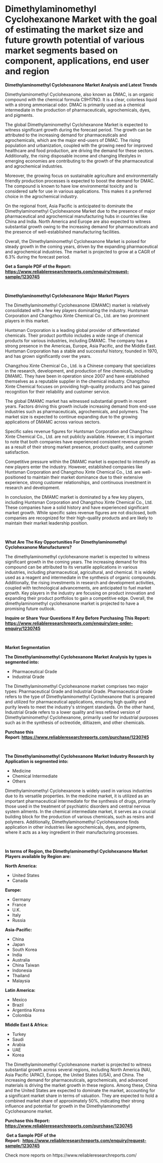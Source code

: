 <p><h1>Dimethylaminomethyl Cyclohexanone Market with the goal of estimating the market size and future growth potential of various market segments based on component, applications, end user and region</h1></p><p><strong>Dimethylaminomethyl Cyclohexanone Market Analysis and Latest Trends</strong></p>
<p><p>Dimethylaminomethyl Cyclohexanone, also known as DMAC, is an organic compound with the chemical formula C9H17NO. It is a clear, colorless liquid with a strong ammoniacal odor. DMAC is primarily used as a chemical intermediate in the production of pharmaceuticals, agrochemicals, dyes, and pigments.</p><p>The global Dimethylaminomethyl Cyclohexanone Market is expected to witness significant growth during the forecast period. The growth can be attributed to the increasing demand for pharmaceuticals and agrochemicals, which are the major end-users of DMAC. The rising population and urbanization, coupled with the growing need for improved healthcare and food production, are driving the demand for these sectors. Additionally, the rising disposable income and changing lifestyles in emerging economies are contributing to the growth of the pharmaceutical and agrochemical industries.</p><p>Moreover, the growing focus on sustainable agriculture and environmentally friendly production processes is expected to boost the demand for DMAC. The compound is known to have low environmental toxicity and is considered safe for use in various applications. This makes it a preferred choice in the agrochemical industry.</p><p>On the regional front, Asia Pacific is anticipated to dominate the Dimethylaminomethyl Cyclohexanone Market due to the presence of major pharmaceutical and agrochemical manufacturing hubs in countries like China and India. North America and Europe are also expected to witness substantial growth owing to the increasing demand for pharmaceuticals and the presence of well-established manufacturing facilities.</p><p>Overall, the Dimethylaminomethyl Cyclohexanone Market is poised for steady growth in the coming years, driven by the expanding pharmaceutical and agrochemical industries. The market is projected to grow at a CAGR of 6.3% during the forecast period.</p></p>
<p><strong>Get a Sample PDF of the Report:&nbsp; <a href="https://www.reliableresearchreports.com/enquiry/request-sample/1230745">https://www.reliableresearchreports.com/enquiry/request-sample/1230745</a></strong></p>
<p>&nbsp;</p>
<p><strong>Dimethylaminomethyl Cyclohexanone Major Market Players</strong></p>
<p><p>The Dimethylaminomethyl Cyclohexanone (DMAMC) market is relatively consolidated with a few key players dominating the industry. Huntsman Corporation and Changzhou Xinte Chemical Co., Ltd. are two prominent players in this market.</p><p>Huntsman Corporation is a leading global provider of differentiated chemicals. Their product portfolio includes a wide range of chemical products for various industries, including DMAMC. The company has a strong presence in the Americas, Europe, Asia Pacific, and the Middle East. Huntsman Corporation has a stable and successful history, founded in 1970, and has grown significantly over the years.</p><p>Changzhou Xinte Chemical Co., Ltd. is a Chinese company that specializes in the research, development, and production of fine chemicals, including DMAMC. They have been in operation since 2007 and have established themselves as a reputable supplier in the chemical industry. Changzhou Xinte Chemical focuses on providing high-quality products and has gained recognition for their reliability and customer service.</p><p>The global DMAMC market has witnessed substantial growth in recent years. Factors driving this growth include increasing demand from end-use industries such as pharmaceuticals, agrochemicals, and polymers. The market size is expected to continue expanding due to the growing applications of DMAMC across various sectors.</p><p>Specific sales revenue figures for Huntsman Corporation and Changzhou Xinte Chemical Co., Ltd. are not publicly available. However, it is important to note that both companies have experienced consistent revenue growth as a result of their strong market presence, product quality, and customer satisfaction.</p><p>Competitive pressure within the DMAMC market is expected to intensify as new players enter the industry. However, established companies like Huntsman Corporation and Changzhou Xinte Chemical Co., Ltd. are well-positioned to maintain their market dominance due to their extensive experience, strong customer relationships, and continuous investment in research and development.</p><p>In conclusion, the DMAMC market is dominated by a few key players, including Huntsman Corporation and Changzhou Xinte Chemical Co., Ltd. These companies have a solid history and have experienced significant market growth. While specific sales revenue figures are not disclosed, both companies are recognized for their high-quality products and are likely to maintain their market leadership position.</p></p>
<p>&nbsp;</p>
<p><strong>What Are The Key Opportunities For Dimethylaminomethyl Cyclohexanone Manufacturers?</strong></p>
<p><p>The dimethylaminomethyl cyclohexanone market is expected to witness significant growth in the coming years. The increasing demand for this compound can be attributed to its versatile applications in various industries, including pharmaceutical, agricultural, and chemical. It is widely used as a reagent and intermediate in the synthesis of organic compounds. Additionally, the rising investments in research and development activities, coupled with technological advancements, are anticipated to fuel market growth. Key players in the industry are focusing on product innovation and expanding their product portfolios to gain a competitive edge. Overall, the dimethylaminomethyl cyclohexanone market is projected to have a promising future outlook.</p></p>
<p><strong>Inquire or Share Your Questions If Any Before Purchasing This Report: <a href="https://www.reliableresearchreports.com/enquiry/pre-order-enquiry/1230745">https://www.reliableresearchreports.com/enquiry/pre-order-enquiry/1230745</a></strong></p>
<p>&nbsp;</p>
<p><strong>Market Segmentation</strong></p>
<p><strong>The Dimethylaminomethyl Cyclohexanone Market Analysis by types is segmented into:</strong></p>
<p><ul><li>Pharmaceutical Grade</li><li>Industrial Grade</li></ul></p>
<p><p>The Dimethylaminomethyl Cyclohexanone market comprises two major types: Pharmaceutical Grade and Industrial Grade. Pharmaceutical Grade refers to the type of Dimethylaminomethyl Cyclohexanone that is prepared and utilized for pharmaceutical applications, ensuring high quality and purity levels to meet the industry's stringent standards. On the other hand, Industrial Grade refers to a lower quality and less refined version of Dimethylaminomethyl Cyclohexanone, primarily used for industrial purposes such as in the synthesis of octreotide, diltiazem, and other chemicals.</p></p>
<p><strong>Purchase this Report:&nbsp;<a href="https://www.reliableresearchreports.com/purchase/1230745">https://www.reliableresearchreports.com/purchase/1230745</a></strong></p>
<p>&nbsp;</p>
<p><strong>The Dimethylaminomethyl Cyclohexanone Market Industry Research by Application is segmented into:</strong></p>
<p><ul><li>Medicine</li><li>Chemical Intermediate</li><li>Others</li></ul></p>
<p><p>Dimethylaminomethyl Cyclohexanone is widely used in various industries due to its versatile properties. In the medicine market, it is utilized as an important pharmaceutical intermediate for the synthesis of drugs, primarily those used in the treatment of psychiatric disorders and central nervous system ailments. In the chemical intermediate market, it serves as a crucial building block for the production of various chemicals, such as resins and polymers. Additionally, Dimethylaminomethyl Cyclohexanone finds application in other industries like agrochemicals, dyes, and pigments, where it acts as a key ingredient in their manufacturing processes.</p></p>
<p>&nbsp;</p>
<p><strong>In terms of Region, the Dimethylaminomethyl Cyclohexanone Market Players available by Region are:</strong></p>
<p>
    <p> <strong> North America: </strong>
        <ul>
            <li>United States</li>
            <li>Canada</li>
        </ul>
        </p> 
    <p> <strong> Europe: </strong>
        <ul>
            <li>Germany</li>
            <li>France</li>
            <li>U.K.</li>
            <li>Italy</li>
            <li>Russia</li>
        </ul>
        </p> 
    <p> <strong> Asia-Pacific: </strong>
        <ul>
            <li>China</li>
            <li>Japan</li>
            <li>South Korea</li>
            <li>India</li>
            <li>Australia</li>
            <li>China Taiwan</li>
            <li>Indonesia</li>
            <li>Thailand</li>
            <li>Malaysia</li>
        </ul>
        </p> 
    <p> <strong> Latin America: </strong>
        <ul>
            <li>Mexico</li>
            <li>Brazil</li>
            <li>Argentina Korea</li>
            <li>Colombia</li>
        </ul>
        </p> 
    <p> <strong> Middle East & Africa: </strong>
        <ul>
            <li>Turkey</li>
            <li>Saudi</li>
            <li>Arabia</li>
            <li>UAE</li>
            <li>Korea</li>
        </ul>
    </p>
    </p>
<p><p>The Dimethylaminomethyl Cyclohexanone market is projected to witness substantial growth across several regions, including North America (NA), Asia Pacific (APAC), Europe, the United States (USA), and China. The increasing demand for pharmaceuticals, agrochemicals, and advanced materials is driving the market growth in these regions. Among these, China and the United States are expected to dominate the market, accounting for a significant market share in terms of valuation. They are expected to hold a combined market share of approximately 50%, indicating their strong influence and potential for growth in the Dimethylaminomethyl Cyclohexanone market.</p></p>
<p><strong>Purchase this Report: <a href="https://www.reliableresearchreports.com/purchase/1230745">https://www.reliableresearchreports.com/purchase/1230745</a></strong></p>
<p>&nbsp;<strong>Get a Sample PDF of the Report:&nbsp;&nbsp;<a href="https://www.reliableresearchreports.com/enquiry/request-sample/1230745">https://www.reliableresearchreports.com/enquiry/request-sample/1230745</a></strong></p>
<p><strong></strong></p>
<p>Check more reports on https://www.reliableresearchreports.com/</p>